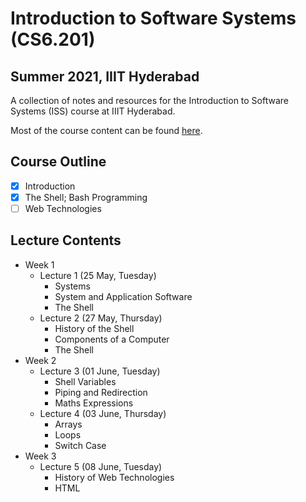 # Introduction to Software Systems (CS6.201)
## Summer 2021, IIIT Hyderabad

A collection of notes and resources for the Introduction to Software Systems (ISS) course at IIIT Hyderabad.

Most of the course content can be found [here](https://serciiit.gitbook.io/introduction-to-software-systems/).

## Course Outline
- [x] Introduction
- [x] The Shell; Bash Programming
- [ ] Web Technologies

## Lecture Contents
* Week 1
    * Lecture 1 (25 May, Tuesday)
        - Systems
        - System and Application Software
        - The Shell
    * Lecture 2 (27 May, Thursday)
        - History of the Shell
        - Components of a Computer
        - The Shell
* Week 2
    * Lecture 3 (01 June, Tuesday)
        - Shell Variables
        - Piping and Redirection
        - Maths Expressions
    * Lecture 4 (03 June, Thursday)
        - Arrays
        - Loops
        - Switch Case
* Week 3
    * Lecture 5 (08 June, Tuesday)
        - History of Web Technologies
        - HTML
